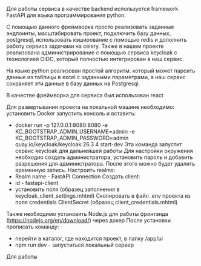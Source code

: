 Для работы сервиса в качестве backend используется framework FastAPI для языка программирования python.

С помощью данного фреймворка просто реализовать заданные эндпоинты, масштабировать проект, подключить базу данных, postgresql, использовать кэширование с помощью redis и дополнить работу сервиса задачами на celery. Также в нашем проекте реализована администрирование с помощью сервиса keycloak с технологией OIDC, который полностью интегрирован в наш сервис.

На языке python реализован простой алгоритм. который может парсить данные из таблицы в excel с заданными параметрами, а наш сервис сохраняет эти данные в базу данных на Postgresql.

В качестве фреймворка для сервиса был использован react


Для развертывания проекта на локальной машине необходимо:
установить Docker
запустить консоль и вставить:
  * docker run -p 127.0.0.1:8080:8080 -e KC_BOOTSTRAP_ADMIN_USERNAME=admin -e KC_BOOTSTRAP_ADMIN_PASSWORD=admin quay.io/keycloak/keycloak:26.3.4 start-dev
Эта команда запустит сервис keycloak для дальнейшей работы
Для настройки окружения необходио создать администратора, установить пароль и добавить разрешения для администратора. После этого можно будет удалить временную запись.
Настроить realms:
  * Realm name - FastAPI Connection
Создать client:
  * id - fastapi-client
  * установить поля (образец заполнения в keycloak_client_settings.mhtml)
Скопировать в файл .env проекта из поля credentials ClientSecret (образец client_сredentials.mhtml)


Также необходимо установить Node.js для работы фронтэнда (https://nodejs.org/en/download/) через докер
После установки прописать команду:
  * перейти в каталог, где находится проект, в папку /app/ui
  * npm run dev - запуститься локальный сервер

Для работы 
 
